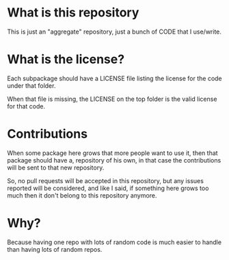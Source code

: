 # What is this repository

This is just an "aggregate" repository, just a bunch of CODE that I use/write.

# What is the license?

Each subpackage should have a LICENSE file listing the license for the code under that folder.

When that file is missing, the LICENSE on the top folder is the valid license for that code.

# Contributions

When some package here grows that more people want to use it, then that package should have a,
repository of his own, in that case the contributions will be sent to that new repository.

So, no pull requests will be accepted in this repository, but any issues reported will be considered,
and like I said, if something here grows too much then it don't belong to this repository anymore.

# Why?

Because having one repo with lots of random code is much easier to handle than having lots 
of random repos.
